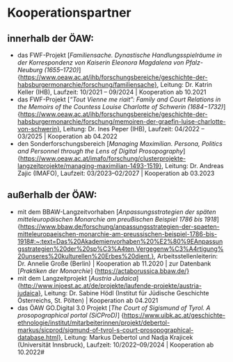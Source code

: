 # Kooperationspartner
## innerhalb der ÖAW:

* das FWF-Projekt [*Familiensache. Dynastische Handlungsspielräume in der Korrespondenz von Kaiserin Eleonora Magdalena von Pfalz-Neuburg (1655–1720)*] {https://www.oeaw.ac.at/ihb/forschungsbereiche/geschichte-der-habsburgermonarchie/forschung/familiensache}, Leitung: Dr. Katrin Keller (IHB), Laufzeit: 10/2021 – 09/2024 | Kooperation ab 10.2021
* das FWF-Projekt [*“Tout Vienne me riait”: Family and Court Relations in the Memoirs of the Countess Louise Charlotte of Schwerin (1684−1732)*] {https://www.oeaw.ac.at/ihb/forschungsbereiche/geschichte-der-habsburgermonarchie/forschung/memoiren-der-graefin-luise-charlotte-von-schwerin}, Leitung: Dr. Ines Peper (IHB), Laufzeit: 04/2022 – 03/2025 | Kooperation ab 04.2022
* den Sonderforschungsbereich [*Managing Maximilian. Persona, Politics and Personnel through the Lens of Digital Prosopography*] {https://www.oeaw.ac.at/imafo/forschung/clusterprojekte-langzeitprojekte/managing-maximilian-1493-1519}, Leitung: Dr. Andreas Zajic (IMAFO), Laufzeit: 03/2023–02/2027 | Kooperation ab 03.2023

## außerhalb der ÖAW:

* mit dem BBAW-Langzeitvorhaben [*Anpassungsstrategien der späten mitteleuropäischen Monarchie am preußischen Beispiel 1786 bis 1918*] {https://www.bbaw.de/forschung/anpassungsstrategien-der-spaeten-mitteleuropaeischen-monarchie-am-preussischen-beispiel-1786-bis-1918#:~:text=Das%20Akademienvorhaben%20%E2%80%9EAnpassungsstrategien%20der%20sp%C3%A4ten,Vergegenw%C3%A4rtigung%20unseres%20kulturellen%20Erbes%20dient.}, Arbeitsstellenleiterin: Dr. Annelie Große (Berlin) | Kooperation ab 11.2020 | zur Datenbank [*Praktiken der Monarchie*] {https://actaborussica.bbaw.de/}
* mit dem Langzeitprojekt [*Austria Judaica*] {http://www.injoest.ac.at/de/projekte/laufende-projekte/austria-judaica}, Leitung: Dr. Sabine Hödl (Institut für Jüdische Geschichte Österreichs, St. Pölten) | Kooperation ab 04.2021
* das ÖAW GO.Digital 3.0 Projekt [*The Court of Sigismund of Tyrol. A prosopographical portal (SiCProD)*] {https://www.uibk.ac.at/geschichte-ethnologie/institut/mitarbeiterinnen/projekt/debertol-markus/sicprod/sigmund-of-tyrol-s-court-prosopographical-database.html}, Leitung: Markus Debertol und Nadja Krajicek (Universität Innsbruck), Laufzeit: 10/2022–09/2024 | Kooperation ab 10.2022#